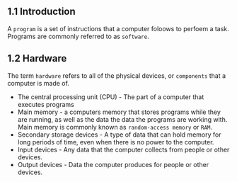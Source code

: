 ## 1.1 Introduction

A `program` is a set of instructions that a computer foloows to perfoem a task.
Programs are commonly referred to as `software`.

## 1.2 Hardware

The term `hardware` refers to all of the physical devices, or `components` that a computer is made of.

- The central processing unit (CPU) - The part of a computer that executes programs
- Main memory - a computers memory that stores programs while they are running, as well as the data the data the programs are working with.
  Main memory is commonly known as `random-access memory` or `RAM`.
- Secondary storage devices - A type of data that can hold memory for long periods of time, even when there is no power to the computer.
- Input devices - Any data that the computer collects from people or other devices.
- Output devices - Data the computer produces for people or other devices.
